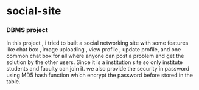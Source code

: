 # social-site
### DBMS project

In this project , i tried to built a social networking site with some features like chat box , image uploading , view profile ,
update profile, and one common chat box for all where anyone can post a problem and get the solution by the other users. 
Since it is a institution site so only institute students and faculty can join it. we also provide the security in password using MD5 hash
function which encrypt the password before stored in the table.


